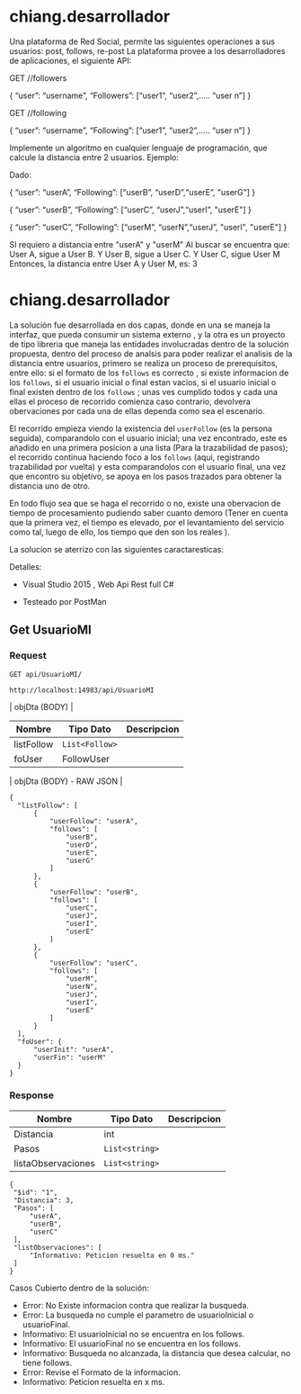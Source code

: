 # chiang.desarrollador

Una plataforma de Red Social, permite las siguientes operaciones a sus usuarios: post, follows, re-post
La plataforma provee a los desarrolladores de aplicaciones, el siguiente API:
 
GET /<username>/followers
    
{ “user”: “username”,  “Followers”: [“user1”, “user2”,….. “user n”] }

    
GET /<username>/following
    
{ “user”: “username”,  “Following”: [“user1”, “user2”,….. “user n”] }
    
 Implemente un algoritmo en cualquier lenguaje de programación, que calcule la distancia entre 2 usuarios.
Ejemplo:

Dado:
    
{ “user”: “userA”,  “Following”: [“userB”, “userD”,“userE”, "userG"] }
    
{ “user”: “userB”,  “Following”: [“userC”, “userJ”,“userI”, "userE"] }
    
{ “user”: “userC”,  “Following”: [“userM”, “userN”,“userJ”, "userI", "userE"] }

SI requiero a distancia entre "userA" y "userM"
Al buscar se encuentra que: User A, sigue a User B. Y User B, sigue a User C. Y User C, sigue User M
Entonces, la distancia entre User A y User M, es: 3

# chiang.desarrollador

La solución fue desarrollada en dos capas, donde en una se maneja la interfaz, que pueda consumir un sistema externo , y la otra es un proyecto de tipo libreria que maneja las entidades involucradas dentro de la solución propuesta, dentro del proceso de analsis para poder realizar el analisis de la distancia entre usuarios, primero se realiza un proceso de prerequisitos, entre ello: si el formato de los `follows` es correcto , si existe informacion de los `follows`, si el usuario inicial o final estan vacios, si el usuario inicial o final existen dentro de los `follows` ; unas ves cumplido todos y cada una ellas el proceso de recorrido comienza caso contrario, devolvera obervaciones por cada una de ellas dependa como sea el escenario.
 
El recorrido empieza viendo la existencia del `userFollow` (es la persona seguida), comparandolo con el usuario inicial; una vez encontrado, este es añadido en una primera posicion a una lista (Para la trazabilidad de pasos); el recorrido continua haciendo foco a los `follows` (aqui, registrando trazabilidad por vuelta) y esta comparandolos con el usuario final, una vez que encontro su objetivo, se apoya en los pasos trazados para obtener la distancia uno de otro.
 
 En todo flujo sea que se haga el recorrido o no, existe una obervacion de tiempo de procesamiento pudiendo saber cuanto demoro (Tener en cuenta que la primera vez, el tiempo es elevado, por el levantamiento del servicio como tal, luego de ello, los tiempo que den son los reales ).

La solucion se aterrizo con las siguientes caractaresticas:

Detalles:
    
* Visual Studio 2015 , Web Api Rest full C#
    
* Testeado por PostMan

## Get UsuarioMI

### Request

`GET api/UsuarioMI/`

    http://localhost:14983/api/UsuarioMI

| objDta (BODY)      |

| Nombre      | Tipo Dato     | Descripcion       | 
| ----------- | ------------- | --------- | 
| listFollow  | `List<Follow>` |  | 
| foUser      | FollowUser    |    |
    

| objDta (BODY) - RAW JSON      |
    
    {
      "listFollow": [
          {
              "userFollow": "userA",
              "follows": [
                  "userB",
                  "userD",
                  "userE",
                  "userG"
              ]
          },
          {
              "userFollow": "userB",
              "follows": [
                  "userC",
                  "userJ",
                  "userI",
                  "userE"
              ]
          },
          {
              "userFollow": "userC",
              "follows": [
                  "userM",
                  "userN",
                  "userJ",
                  "userI",
                  "userE"
              ]
          }
      ],
      "foUser": {
          "userInit": "userA",
          "userFin": "userM"
      }
    }



### Response

 | Nombre      | Tipo Dato     | Descripcion       | 
| ----------- | ------------- | --------- | 
| Distancia  | int  |  | 
| Pasos      | `List<string>`    |    |
| listaObservaciones      | `List<string>`    |    |
 
 
    {
     "$id": "1",
     "Distancia": 3,
     "Pasos": [
         "userA",
         "userB",
         "userC"
     ],
     "listObservaciones": [
         "Informativo: Peticion resuelta en 0 ms."
     ]
    }

Casos Cubierto dentro de la solución:
* Error: No Existe informacion contra que realizar la busqueda.
* Error: La busqueda no cumple el parametro de usuarioInicial o usuarioFinal.
* Informativo: El usuarioInicial no se encuentra en los follows.
* Informativo: El usuarioFinal no se encuentra en los follows.
* Informativo: Busqueda no alcanzada, la distancia que desea calcular, no tiene follows.
* Error: Revise el Formato de la informacion.
* Informativo: Peticion resuelta en x ms.

